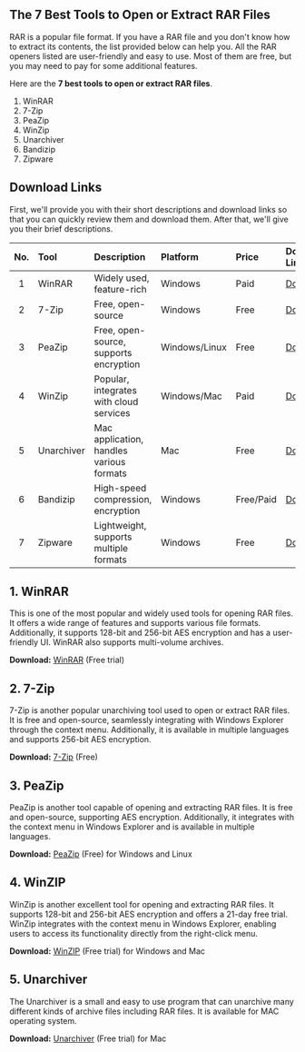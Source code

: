 ## The 7 Best Tools to Open or Extract RAR Files

RAR is a popular file format. If you have a RAR file and you don't know how to extract its contents, the list provided below can help you. All the RAR openers listed are user-friendly and easy to use. Most of them are free, but you may need to pay for some additional features.

Here are the **7 best tools to open or extract RAR files**.

1. WinRAR
1. 7-Zip
1. PeaZip
1. WinZip
1. Unarchiver
1. Bandizip
1. Zipware

## Download Links

First, we'll provide you with their short descriptions and download links so that you can quickly review them and download them. After that, we'll give you their brief descriptions.

|No.|Tool|Description|Platform|Price|Download Link|
|:--:|:----|:----|:----|:----|:----|
|1|WinRAR|Widely used, feature-rich|Windows|Paid|[Download][1]|
|2|7-Zip|Free, open-source|Windows|Free|[Download][2]|
|3|PeaZip|Free, open-source, supports encryption|Windows/Linux|Free|[Download][3]|
|4|WinZip|Popular, integrates with cloud services|Windows/Mac|Paid|[Download][4]|
|5|Unarchiver|Mac application, handles various formats|Mac|Free|[Download][5]|
|6|Bandizip|High-speed compression, encryption|Windows|Free/Paid|[Download][6]|
|7|Zipware|Lightweight, supports multiple formats|Windows|Free|[Download][7]|

## 1. WinRAR

This is one of the most popular and widely used tools for opening RAR files. It offers a wide range of features and supports various file formats. Additionally, it supports 128-bit and 256-bit AES encryption and has a user-friendly UI. WinRAR also supports multi-volume archives.

**Download:** [WinRAR][1] (Free trial)

## 2. 7-Zip

   7-Zip is another popular unarchiving tool used to open or extract RAR files. It is free and open-source, seamlessly integrating with Windows Explorer through the context menu. Additionally, it is available in multiple languages and supports 256-bit AES encryption.

   **Download:** [7-Zip][2] (Free)

## 3. PeaZip

PeaZip is another tool capable of opening and extracting RAR files. It is free and open-source, supporting AES encryption. Additionally, it integrates with the context menu in Windows Explorer and is available in multiple languages.

**Download:** [PeaZip][3] (Free) for Windows and Linux

## 4. WinZIP

WinZip is another excellent tool for opening and extracting RAR files. It supports 128-bit and 256-bit AES encryption and offers a 21-day free trial. WinZip integrates with the context menu in Windows Explorer, enabling users to access its functionality directly from the right-click menu.

**Download:** [WinZIP][4] (Free trial) for Windows and Mac

## 5. Unarchiver

The Unarchiver is a small and easy to use program that can unarchive many different kinds of archive files including RAR files. It is available for MAC operating system.

**Download:** [Unarchiver][5] (Free trial) for Mac


[1]: https://www.win-rar.com/
[2]: https://7-zip.org/
[3]: https://peazip.github.io/
[4]: https://www.winzip.com/en/
[5]: https://theunarchiver.com/
[6]: https://en.bandisoft.com/bandizip/
[7]: https://www.zipware.org/
